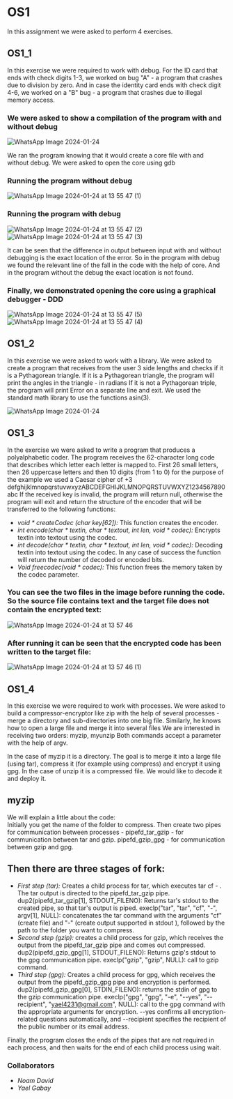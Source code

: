 # OS1
In this assignment we were asked to perform 4 exercises.

## OS1_1
In this exercise we were required to work with debug.
For the ID card that ends with check digits 1-3, we worked on bug "A" - a program that crashes due to division by zero.
And in case the identity card ends with check digit 4-6, we worked on a "B" bug - a program that crashes due to illegal memory access.

### We were asked to show a compilation of the program with and without debug
![WhatsApp Image 2024-01-24](https://github.com/noamdavid1/OS1/assets/93923600/9d4af998-3edf-4ce5-9771-c39a46036511)

We ran the program knowing that it would create a core file with and without debug. We were asked to open the core using gdb
### Running the program without debug
![WhatsApp Image 2024-01-24 at 13 55 47 (1)](https://github.com/noamdavid1/OS1/assets/93923600/ffec7081-ae8e-45c9-baf1-d3fd79e5ff0a)
### Running the program with debug
![WhatsApp Image 2024-01-24 at 13 55 47 (2)](https://github.com/noamdavid1/OS1/assets/93923600/ec3b3b4b-d793-44ed-8efe-d0a0632b2130)
![WhatsApp Image 2024-01-24 at 13 55 47 (3)](https://github.com/noamdavid1/OS1/assets/93923600/ef3262c9-5469-4932-bdd5-45f13cd4671a)

It can be seen that the difference in output between input with and without debugging is the exact location of the error.
So in the program with debug we found the relevant line of the fall in the code with the help of core. And in the program without the debug the exact location is not found.

### Finally, we demonstrated opening the core using a graphical debugger - DDD
![WhatsApp Image 2024-01-24 at 13 55 47 (5)](https://github.com/noamdavid1/OS1/assets/93923600/e65d043c-e922-4c2d-9c57-b36a3aff6ee8)
![WhatsApp Image 2024-01-24 at 13 55 47 (4)](https://github.com/noamdavid1/OS1/assets/93923600/26c965b3-c740-44df-b194-fba9d5c24b3b)

## OS1_2
In this exercise we were asked to work with a library.
We were asked to create a program that receives from the user 3 side lengths and checks if it is a Pythagorean triangle.
If it is a Pythagorean triangle, the program will print the angles in the triangle - in radians
If it is not a Pythagorean triple, the program will print Error on a separate line and exit.
We used the standard math library to use the functions asin(3).

![WhatsApp Image 2024-01-24 ](https://github.com/noamdavid1/OS1/assets/93923600/0ca9515f-91bb-4d71-a215-4ce662e94fc7)


## OS1_3
In the exercise we were asked to write a program that produces a polyalphabetic coder.
The program receives the 62-character long code that describes which letter each letter is mapped to. First 26 small letters, then 26 uppercase letters and then 10 digits (from 1 to 0) for the purpose of the example we used a Caesar cipher of +3
defghijklmnopqrstuvwxyzABCDEFGHIJKLMNOPQRSTUVWXYZ1234567890abc
If the received key is invalid, the program will return null, otherwise the program will exit and return the structure of the encoder that will be transferred to the following functions:
+ *void * createCodec (char key[62]):* This function creates the encoder.
+ *int encode(char * textin, char * textout, int len, void * codec):* Encrypts textin into textout using the codec.
+ *int decode(char * textin, char * textout, int len, void * codec):* Decoding textin into textout using the codec.
In any case of success the function will return the number of decoded or encoded bits.
+ *Void freecodec(void * codec):* This function frees the memory taken by the codec parameter.

### You can see the two files in the image before running the code. So the source file contains text and the target file does not contain the encrypted text:
 ![WhatsApp Image 2024-01-24 at 13 57 46](https://github.com/noamdavid1/OS1/assets/93923600/450b1cea-132d-43fe-a0c4-258296aa2d96)
### After running it can be seen that the encrypted code has been written to the target file:
 ![WhatsApp Image 2024-01-24 at 13 57 46 (1)](https://github.com/noamdavid1/OS1/assets/93923600/42e89fed-f3ad-4bc9-ab60-a085b9353591)



## OS1_4
In this exercise we were required to work with processes.
We were asked to build a compressor-encryptor like zip with the help of several processes - merge a directory and sub-directories into one big file. Similarly, he knows how to open a large file and merge it into several files
We are interested in receiving two orders: myzip, myunzip
Both commands accept a parameter with the help of argv.

In the case of myzip it is a directory. The goal is to merge it into a large file (using tar), compress it (for example using compress) and encrypt it using gpg.
In the case of unzip it is a compressed file. We would like to decode it and deploy it.

## myzip
We will explain a little about the code:                                                                             
Initially you get the name of the folder to compress.
Then create two pipes for communication between processes - pipefd_tar_gzip - for communication between tar and gzip.
pipefd_gzip_gpg - for communication between gzip and gpg.
## Then there are three stages of fork:
+ *First step (tar):* Creates a child process for tar, which executes tar cf - <directory>. The tar output is directed to the pipefd_tar_gzip pipe.
dup2(pipefd_tar_gzip[1], STDOUT_FILENO): Returns tar's stdout to the created pipe, so that tar's output is piped.
execlp("tar", "tar", "cf", "-", argv[1], NULL): concatenates the tar command with the arguments "cf" (create file) and "-" (create output supported in stdout ), followed by the path to the folder you want to compress.
+ *Second step (gzip):* creates a child process for gzip, which receives the output from the pipefd_tar_gzip pipe and comes out compressed.
dup2(pipefd_gzip_gpg[1], STDOUT_FILENO): Returns gzip's stdout to the gpg communication pipe.
execlp("gzip", "gzip", NULL): call to gzip command.
+ *Third step (gpg):* Creates a child process for gpg, which receives the output from the pipefd_gzip_gpg pipe and encryption is performed.
dup2(pipefd_gzip_gpg[0], STDIN_FILENO): returns the stdin of gpg to the gzip communication pipe.
execlp("gpg", "gpg", "-e", "--yes", "--recipient", "yael4231@gmail.com", NULL): call to the gpg command with the appropriate arguments for encryption. --yes confirms all encryption-related questions automatically, and --recipient specifies the recipient of the public number or its email address.

Finally, the program closes the ends of the pipes that are not required in each process, and then waits for the end of each child process using wait.

### Collaborators
- *Noam David*
- *Yael Gabay*
